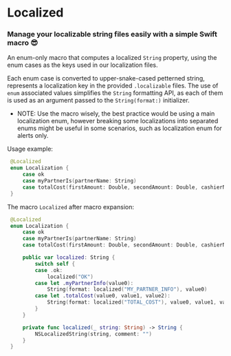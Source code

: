 # Localized
### Manage your localizable string files easily with a simple Swift macro 😎

 An enum-only macro that computes a localized `String` property, using the enum cases as the keys used in our localization files.

 Each enum case is converted to upper-snake-cased petterned string, represents a localization key in the provided `.localizable` files.
 The use of `enum` associated values simplifies the `String` formatting API, as each of them is used as an argument passed to the `String(format:)` initializer.

 - NOTE: Use the macro wisely, the best practice would be using a main localization enum,
 however breaking some localizations into separated enums might be useful in some scenarios,
 such as localization enum for alerts only.

 Usage example:
```swift
 @Localized
 enum Localization {
     case ok
     case myPartnerIs(partnerName: String)
     case totalCost(firstAmount: Double, secondAmount: Double, cashierName: String)
 }
```
 The macro `Localized` after macro expansion:
```swift
 @Localized
 enum Localization {
     case ok
     case myPartnerIs(partnerName: String)
     case totalCost(firstAmount: Double, secondAmount: Double, cashierName: String)

     public var localized: String {
         switch self {
         case .ok:
             localized("OK")
         case let .myPartnerInfo(value0):
             String(format: localized("MY_PARTNER_INFO"), value0)
         case let .totalCost(value0, value1, value2):
             String(format: localized("TOTAL_COST"), value0, value1, value2)
         }
     }

     private func localized(_ string: String) -> String {
         NSLocalizedString(string, comment: "")
     }
 }
```
